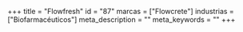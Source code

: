 +++
title = "Flowfresh"
id = "87"
marcas = ["Flowcrete"]
industrias = ["Biofarmacéuticos"]
meta_description = ""
meta_keywords = ""
+++
